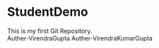 # StudentDemo
This is my first Git Repository.
<br>
Auther-VirendraGupta
Auther-VirendraKumarGupta


